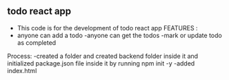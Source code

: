 ## todo react app
- This code is for the development of todo react app 
FEATURES :
 - anyone can add a todo
 -anyone can get the todos
 -mark or update todo as completed

Process:
 -created a folder  and created backend folder inside it and initialized package.json file inside it by running npm init -y
 -added index.html 